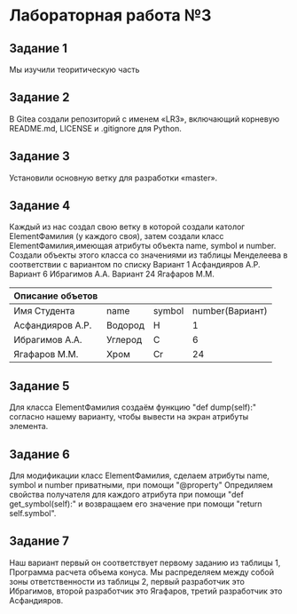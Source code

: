 # Лабораторная работа №3
## Задание 1 
Мы  изучили теоритическую часть  
## Задание 2 
В Gitea создали репозиторий с именем «LR3», включающий корневую README.md, LICENSE и .gitignore для Python.
## Задание 3  
Установили основную ветку для разработки «master».
## Задание 4 
Каждый из нас создал свою ветку в которой создали католог ElementФамилия (у каждого своя), затем создали класс ElementФамилия,имеющая атрибуты объекта name, symbol и number. Создали объекты этого класса со значениями из таблицы Менделеева в соответствии с вариантом по списку
Вариант 1 Асфандияров А.Р. Вариант 6 Ибрагимов А.А. Вариант 24 Ягафаров М.М.

| Описание объетов     |           |                  |               |
|----------------------|-----------|------------------|---------------|
|Имя Студента          | name      | symbol           |number(Вариант)|
|Асфандияров А.Р.      |Водород    |H                 |1              |
|Ибрагимов А.А.        |Углерод    |C                 |6              |
|Ягафаров  М.М.        |Хром       |Cr                |24             |
## Задание 5
Для класса ElementФамилия создаём функцию "def dump(self):" согласно нашему варианту, чтобы вывести на экран атрибуты элемента.
## Задание 6
Для модификации класс ElementФамилия, сделаем атрибуты name, symbol и number приватными, при помощи "@property" Опредиляем свойства получателя для
каждого атрибута при помощи "def get_symbol(self):" и возвращаем его значение при помощи "return self.symbol".
## Задание 7 
Наш вариант первый он соответствует первому заданию из таблицы 1, Программа расчета объема конуса. Мы распределяем между собой зоны ответственности из таблицы 2, первый разработчик это Ибрагимов, второй разработчик это Ягафаров, третий разработчик это Асфандияров.

